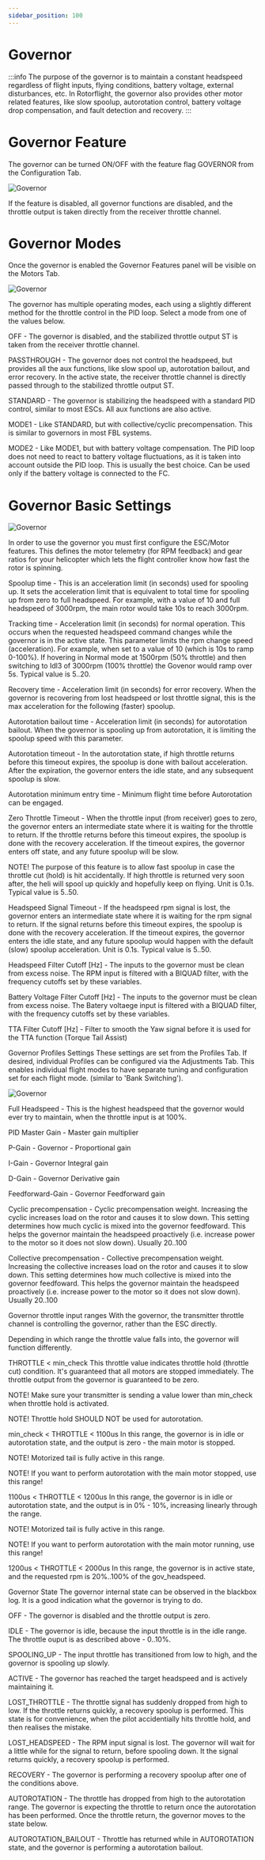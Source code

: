 ```yaml
---
sidebar_position: 100
---
```


# Governor
:::info
The purpose of the governor is to maintain a constant headspeed regardless of flight inputs, flying conditions, battery voltage, external disturbances, etc. In Rotorflight, the governor also provides other motor related features, like slow spoolup, autorotation control, battery voltage drop compensation, and fault detection and recovery.
:::

# Governor Feature
The governor can be turned ON/OFF with the feature flag GOVERNOR from the Configuration Tab.

![Governor](./img/governor-1.png)


If the feature is disabled, all governor functions are disabled, and the throttle output is taken directly from the receiver throttle channel.

# Governor Modes
Once the governor is enabled the Governor Features panel will be visible on the Motors Tab.

![Governor](./img/governor-2.png)

The governor has multiple operating modes, each using a slightly different method for the throttle control in the PID loop. Select a mode from one of the values below.

OFF - The governor is disabled, and the stabilized throttle output ST is taken from the receiver throttle channel.

PASSTHROUGH - The governor does not control the headspeed, but provides all the aux functions, like slow spool up, autorotation bailout, and error recovery. In the active state, the receiver throttle channel is directly passed through to the stabilized throttle output ST.

STANDARD - The governor is stabilizing the headspeed with a standard PID control, similar to most ESCs. All aux functions are also active.

MODE1 - Like STANDARD, but with collective/cyclic precompensation. This is similar to governors in most FBL systems.

MODE2 - Like MODE1, but with battery voltage compensation. The PID loop does not need to react to battery voltage fluctuations, as it is taken into account outside the PID loop. This is usually the best choice. Can be used only if the battery voltage is connected to the FC.

# Governor Basic Settings

![Governor](./img/governor-3.png)

In order to use the governor you must first configure the ESC/Motor features. This defines the motor telemetry (for RPM feedback) and gear ratios for your helicopter which lets the flight controller know how fast the rotor is spinning.

Spoolup time - This is an acceleration limit (in seconds) used for spooling up. It sets the acceleration limit that is equivalent to total time for spooling up from zero to full headspeed. For example, with a value of 10 and full headspeed of 3000rpm, the main rotor would take 10s to reach 3000rpm.

Tracking time - Acceleration limit (in seconds) for normal operation. This occurs when the requested headspeed command changes while the governor is in the active state. This parameter limits the rpm change speed (acceleration). For example, when set to a value of 10 (which is 10s to ramp 0-100%). If hovering in Normal mode at 1500rpm (50% throttle) and then switching to Idl3 of 3000rpm (100% throttle) the Govenor would ramp over 5s. Typical value is 5..20.

Recovery time - Acceleration limit (in seconds) for error recovery. When the governor is recovering from lost headspeed or lost throttle signal, this is the max acceleration for the following (faster) spoolup.

Autorotation bailout time - Acceleration limit (in seconds) for autorotation bailout. When the governor is spooling up from autorotation, it is limiting the spoolup speed with this parameter.

Autorotation timeout - In the autorotation state, if high throttle returns before this timeout expires, the spoolup is done with bailout acceleration. After the expiration, the governor enters the idle state, and any subsequent spoolup is slow.

Autorotation minimum entry time - Minimum flight time before Autorotation can be engaged.

Zero Throttle Timeout - When the throttle input (from receiver) goes to zero, the governor enters an intermediate state where it is waiting for the throttle to return. If the throttle returns before this timeout expires, the spoolup is done with the recovery acceleration. If the timeout expires, the governor enters off state, and any future spoolup will be slow.

NOTE! The purpose of this feature is to allow fast spoolup in case the throttle cut (hold) is hit accidentally. If high throttle is returned very soon after, the heli will spool up quickly and hopefully keep on flying. Unit is 0.1s. Typical value is 5..50.

Headspeed Signal Timeout - If the headspeed rpm signal is lost, the governor enters an intermediate state where it is waiting for the rpm signal to return. If the signal returns before this timeout expires, the spoolup is done with the recovery acceleration. If the timeout expires, the governor enters the idle state, and any future spoolup would happen with the default (slow) spoolup acceleration. Unit is 0.1s. Typical value is 5..50.

Headspeed Filter Cutoff [Hz] - The inputs to the governor must be clean from excess noise. The RPM input is filtered with a BIQUAD filter, with the frequency cutoffs set by these variables.

Battery Voltage Filter Cutoff [Hz] - The inputs to the governor must be clean from excess noise. The Batery voltaege input is filtered with a BIQUAD filter, with the frequency cutoffs set by these variables.

TTA Filter Cutoff [Hz] - Filter to smooth the Yaw signal before it is used for the TTA function (Torque Tail Assist)

Governor Profiles Settings
These settings are set from the Profiles Tab. If desired, individual Profiles can be configured via the Adjustments Tab. This enables individual flight modes to have separate tuning and configuration set for each flight mode. (similar to 'Bank Switching').

![Governor](./img/governor-4.png)

Full Headspeed - This is the highest headspeed that the governor would ever try to maintain, when the throttle input is at 100%.

PID Master Gain - Master gain multiplier

P-Gain - Governor - Proportional gain

I-Gain - Governor Integral gain

D-Gain - Governor Derivative gain

Feedforward-Gain - Governor Feedforward gain

Cyclic precompensation - Cyclic precompensation weight. Increasing the cyclic increases load on the rotor and causes it to slow down. This setting determines how much cyclic is mixed into the governor feedfoward. This helps the governor maintain the headspeed proactively (i.e. increase power to the motor so it does not slow down). Usually 20..100

Collective precompensation - Collective precompensation weight. Increasing the collective increases load on the rotor and causes it to slow down. This setting determines how much collective is mixed into the governor feedfoward. This helps the governor maintain the headspeed proactively (i.e. increase power to the motor so it does not slow down). Usually 20..100

Governor throttle input ranges
With the governor, the transmitter throttle channel is controlling the governor, rather than the ESC directly.

Depending in which range the throttle value falls into, the governor will function differently.

THROTTLE < min_check
This throttle value indicates throttle hold (throttle cut) condition. It's guaranteed that all motors are stopped immediately. The throttle output from the governor is guaranteed to be zero.

NOTE! Make sure your transmitter is sending a value lower than min_check when throttle hold is activated.

NOTE! Throttle hold SHOULD NOT be used for autorotation.

min_check < THROTTLE < 1100us
In this range, the governor is in idle or autorotation state, and the output is zero - the main motor is stopped.

NOTE! Motorized tail is fully active in this range.

NOTE! If you want to perform autorotation with the main motor stopped, use this range!

1100us < THROTTLE < 1200us
In this range, the governor is in idle or autorotation state, and the output is in 0% - 10%, increasing linearly through the range.

NOTE! Motorized tail is fully active in this range.

NOTE! If you want to perform autorotation with the main motor running, use this range!

1200us < THROTTLE < 2000us
In this range, the governor is in active state, and the requested rpm is 20%..100% of the gov_headspeed.

Governor State
The governor internal state can be observed in the blackbox log. It is a good indication what the governor is trying to do.

OFF - The governor is disabled and the throttle output is zero.

IDLE - The governor is idle, because the input throttle is in the idle range. The throttle ouput is as described above - 0..10%.

SPOOLING_UP - The input throttle has transitioned from low to high, and the governor is spooling up slowly.

ACTIVE - The governor has reached the target headspeed and is actively maintaining it.

LOST_THROTTLE - The throttle signal has suddenly dropped from high to low. If the throttle returns quickly, a recovery spoolup is performed. This state is for convenience, when the pilot accidentially hits throttle hold, and then realises the mistake.

LOST_HEADSPEED - The RPM input signal is lost. The governor will wait for a little while for the signal to return, before spooling down. It the signal returns quickly, a recovery spoolup is performed.

RECOVERY - The governor is performing a recovery spoolup after one of the conditions above.

AUTOROTATION - The throttle has dropped from high to the autorotation range. The governor is expecting the throttle to return once the autorotation has been performed. Once the throttle return, the governor moves to the state below.

AUTOROTATION_BAILOUT - Throttle has returned while in AUTOROTATION state, and the governor is performing a autorotation bailout.